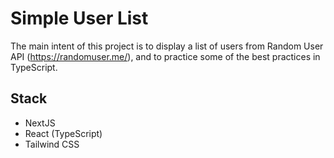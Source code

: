 # Simple User List

The main intent of this project is to display a list of users from Random User API (https://randomuser.me/), and to practice some of the best practices in TypeScript.

## Stack ##
- NextJS
- React (TypeScript)
- Tailwind CSS

